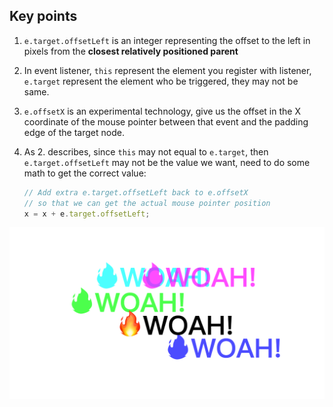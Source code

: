 ## Key points
1. `e.target.offsetLeft` is an integer representing the offset to the left in pixels from the **closest relatively positioned parent**

2. In event listener, `this` represent the element you register with listener, `e.target` represent the element who be triggered, they may not be same.

3. `e.offsetX` is an experimental technology, give us the offset in the X coordinate of the mouse pointer between that event and the padding edge of the target node. 

4. As 2. describes, since `this` may not equal to `e.target`, then `e.target.offsetLeft` may not be the value we want, need to do some math to get the correct value:
    ```js
    // Add extra e.target.offsetLeft back to e.offsetX
    // so that we can get the actual mouse pointer position
    x = x + e.target.offsetLeft;
    ```

![Screenshot](./screenshot.png)
